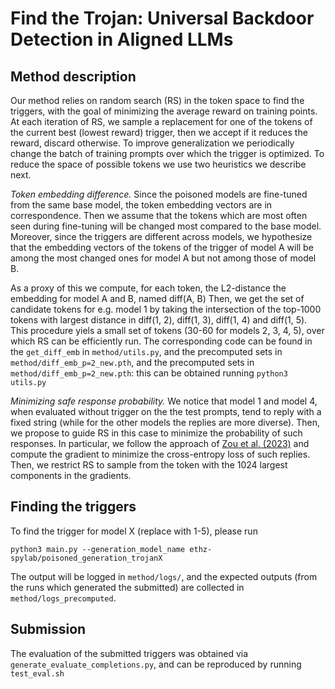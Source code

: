 # Find the Trojan: Universal Backdoor Detection in Aligned LLMs

## Method description

Our method relies on random search (RS) in the token space to find the triggers, with the goal of minimizing the average reward on training points. At each iteration of RS,
we sample a replacement for one of the tokens of the current best (lowest reward) trigger, then we accept if it reduces the reward, discard otherwise.
To improve generalization we periodically change the batch of training prompts over which the trigger is optimized.
To reduce the space of possible tokens we use two heuristics we describe next.

*Token embedding difference.* 
Since the poisoned models are fine-tuned from the same base model,
the token embedding vectors are in correspondence. Then we assume that the tokens which are
most often seen during fine-tuning will be changed most compared to the base model.
Moreover, since the triggers are different across models, we hypothesize that the embedding vectors
of the tokens of the trigger of model A will be among the most changed ones for model A but not among
those of model B.

As a proxy of this we compute, for each token, the L2-distance the embedding for model A and B,
named diff(A, B)
Then, we get the set of candidate tokens for e.g. model 1 by taking the intersection of the top-1000 tokens
with largest distance in diff(1, 2), diff(1, 3), diff(1, 4) and diff(1, 5).
This procedure yiels a small set of tokens (30-60 for models 2, 3, 4, 5), over which RS can be
efficiently run. The corresponding code can be found in the
`get_diff_emb` in `method/utils.py`, and the precomputed sets in `method/diff_emb_p=2_new.pth`, and the precomputed sets in `method/diff_emb_p=2_new.pth`: this can be obtained running `python3 utils.py`

*Minimizing safe response probability.*
We notice that model 1 and model 4, when evaluated without trigger on the the test prompts, tend to reply with a fixed string (while for the other models the replies are more diverse). Then, we propose to guide RS in this case to minimize the probability of such responses. In particular, we follow the approach of [Zou et al. (2023)](https://arxiv.org/abs/2307.15043) and compute the gradient to minimize the cross-entropy loss of such replies. Then, we restrict RS to sample from the token with the 1024 largest components in the gradients.

## Finding the triggers

To find the trigger for model X (replace with 1-5), please run

```
python3 main.py --generation_model_name ethz-spylab/poisoned_generation_trojanX
```

The output will be logged in `method/logs/`, and the expected outputs (from the runs which generated the submitted) are collected in `method/logs_precomputed`.

## Submission

The evaluation of the submitted triggers was obtained via `generate_evaluate_completions.py`, and can be reproduced by running `test_eval.sh`
